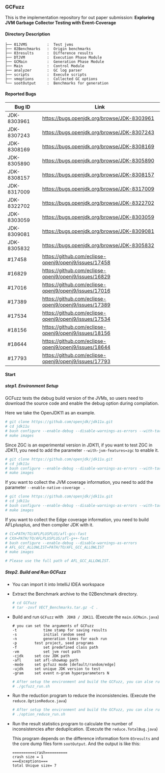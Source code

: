 ### GCFuzz

This is the implementation repository for out paper submission: **Exploring JVM Garbage Collector Testing with Event-Coverage**

#### Directory Description

```
├── 01JVMS         :  Test jvms
├── 02Benchmarks   :  Origin benchmarks
├── 03results      :  Difference results
├── DTJVM          :  Execution Phase Module
├── GCMain         :  Generation Phase Module
├── Main           :  Control Module
├── analyzer       :  GC log parser
├── scripts        :  Execute scripts
├── vmoptions      :  Collected GC options
└── sootOutput     :  Benchmarks for generation
```

#### Reported Bugs

| Bug ID      | Link                                                  |
| ----------- | ----------------------------------------------------- |
| JDK-8303961 | https://bugs.openjdk.org/browse/JDK-8303961           |
| JDK-8307243 | https://bugs.openjdk.org/browse/JDK-8307243           |
| JDK-8308169 | https://bugs.openjdk.org/browse/JDK-8308169           |
| JDK-8305890 | https://bugs.openjdk.org/browse/JDK-8305890           |
| JDK-8308157 | https://bugs.openjdk.org/browse/JDK-8308157           |
| JDK-8317009 | https://bugs.openjdk.org/browse/JDK-8317009           |
| JDK-8322702 | https://bugs.openjdk.org/browse/JDK-8322702           |
| JDK-8303059 | https://bugs.openjdk.org/browse/JDK-8303059           |
| JDK-8309081 | https://bugs.openjdk.org/browse/JDK-8309081           |
| JDK-8305832 | https://bugs.openjdk.org/browse/JDK-8305832           |
| #17458      | https://github.com/eclipse-openj9/openj9/issues/17458 |
| #16829      | https://github.com/eclipse-openj9/openj9/issues/16829 |
| #17016      | https://github.com/eclipse-openj9/openj9/issues/17016 |
| #17389      | https://github.com/eclipse-openj9/openj9/issues/17389 |
| #17534      | https://github.com/eclipse-openj9/openj9/issues/17534 |
| #18156      | https://github.com/eclipse-openj9/openj9/issues/18156 |
| #18644      | https://github.com/eclipse-openj9/openj9/issues/18644 |
| #17793      | https://github.com/eclipse-openj9/openj9/issues/17793 |

#### Start

##### step1. Environment Setup

GCFuzz tests the debug build version of the JVMs, so users need to download the source code and enable the debug option during compilation.

Here we take the OpenJDK11 as an example.

```bash
# git clone https://github.com/openjdk/jdk11u.git
# cd jdk11u
# bash configure --enable-debug --disable-warnings-as-errors --with-target-bits=64
# make images
```

Since ZGC is an experimental version in JDK11, if you want to test ZGC in JDK11, you need to add the parameter `--with-jvm-features=zgc` to enable it.

```bash
# git clone https://github.com/openjdk/jdk11u.git
# cd jdk11u
# bash configure --enable-debug --disable-warnings-as-errors --with-target-bits=64 --with-jvm-features=zgc
# make images
```

If you want to collect the JVM coverage information, you need to add the parameter `--enable-native-coverage ` .

```bash
# git clone https://github.com/openjdk/jdk11u.git
# cd jdk11u
# bash configure --enable-debug --disable-warnings-as-errors --with-target-bits=64 --with-jvm-features=zgc --enable-native-coverage
# make images
```

If you want to collect the Edge coverage information, you need to build AFLplusplus, and then compiler JDK with it.

```bash
# CC=PATH/TO/AFLPLUSPLUS/afl-gcc-fast
# CXX=PATH/TO/AFLPLUSPLUS/afl-g++-fast 
# bash configure --enable-debug --disable-warnings-as-errors
# AFL_GCC_ALLOWLIST=PATH/TO/AFL_GCC_ALLOWLIST 
# make images

# Please use the full path of AFL_GCC_ALLOWLIST.
```

##### Step2. Build and Run GCFuzz

* You can import it into IntelliJ IDEA workspace

* Extract the Benchmark archive to the 02Benchmark directory.

  ```bash
  # cd GCFuzz
  # tar -zxvf VECT_Benchmarks.tar.gz -C .
  ```

* Build and run `GCFuzz` with ` JDK8 / JDK11`. (Execute the `main.GCMain.java`)

  ```
  # you can set the arguments of GCFuzz
  -t			time stamp for saving results
  -s 			initial random seed
  -n 			generation times for each run
  -p  		test project, seed programs
  -f			set predefined class path
  -vm			set jvm root path
  -cjdk		set cov JDK path
  -afl		set afl-showmap path
  -mode		set gcfuzz mode [default/random/edge]
  -ujdk		set unique JDK version to test
  -gram		set event n-gram hyperparameters N
  ```

  ```bash
  # After setup the environment and build the GCFuzz, you can alse run it using scripts.
  # ./gcfuzz_run.sh
  ```

* Run the reduction program to reduce the inconsistencies. (Execute the `reduce.OptionReduce.java`)

  ```bash
  # After setup the environment and build the GCFuzz, you can alse run it using scripts.
  # ./option_reduce_run.sh
  ```

* Run the result statistics program to calculate the number of inconsistencies after deduplication. (Execute the `reduce.TotalBug.java`)

  This program depends on the difference information form `03results` and the core dump files form `sootOutput`. And the output is like this:

  ```
  ==========crash==========
  crash size = 1
  ===Exceptions===
  total Unique size= 7
  ```

  

